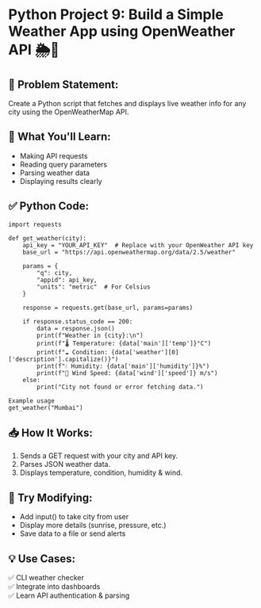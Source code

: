  # Python Project 9: Build a Simple Weather App using OpenWeather API 🌦️📲

## 📌 Problem Statement:  
Create a Python script that fetches and displays live weather info for any city using the OpenWeatherMap API.

## 🧠 What You'll Learn:

- Making API requests  
- Reading query parameters  
- Parsing weather data  
- Displaying results clearly

## ✅ Python Code:
```
import requests

def get_weather(city):
    api_key = "YOUR_API_KEY"  # Replace with your OpenWeather API key
    base_url = "https://api.openweathermap.org/data/2.5/weather"

    params = {
        "q": city,
        "appid": api_key,
        "units": "metric"  # For Celsius
    }

    response = requests.get(base_url, params=params)

    if response.status_code == 200:
        data = response.json()
        print(f"Weather in {city}:\n")
        print(f"🌡 Temperature: {data['main']['temp']}°C")
        print(f"☁ Condition: {data['weather'][0]['description'].capitalize()}")
        print(f"💧 Humidity: {data['main']['humidity']}%")
        print(f"💨 Wind Speed: {data['wind']['speed']} m/s")
    else:
        print("City not found or error fetching data.")

Example usage
get_weather("Mumbai")
```

## 📥 How It Works:

1. Sends a GET request with your city and API key.
2. Parses JSON weather data.
3. Displays temperature, condition, humidity & wind.

## 🔧 Try Modifying:

- Add input() to take city from user  
- Display more details (sunrise, pressure, etc.)  
- Save data to a file or send alerts

## 💡 Use Cases:

✅ CLI weather checker  
✅ Integrate into dashboards  
✅ Learn API authentication & parsing 
